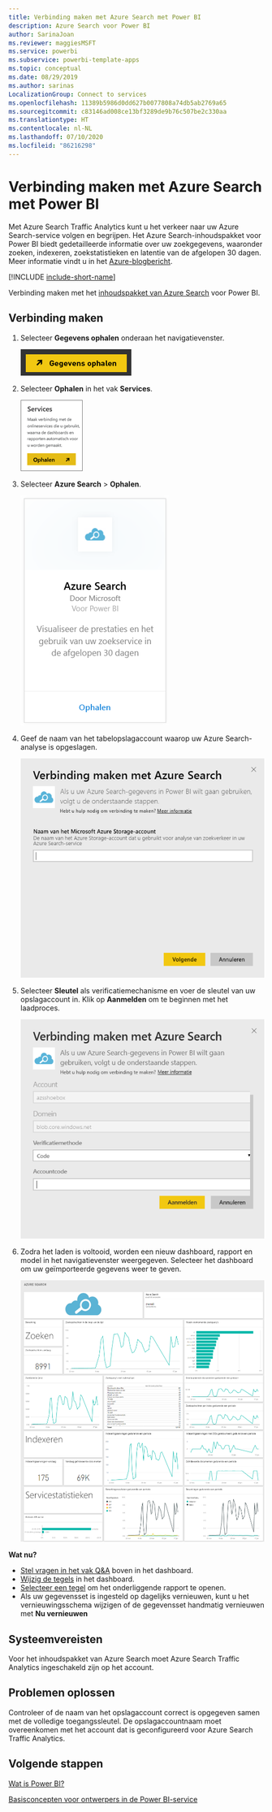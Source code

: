 ```yaml
---
title: Verbinding maken met Azure Search met Power BI
description: Azure Search voor Power BI
author: SarinaJoan
ms.reviewer: maggiesMSFT
ms.service: powerbi
ms.subservice: powerbi-template-apps
ms.topic: conceptual
ms.date: 08/29/2019
ms.author: sarinas
LocalizationGroup: Connect to services
ms.openlocfilehash: 11389b5986d0dd627b0077808a74db5ab2769a65
ms.sourcegitcommit: c83146ad008ce13bf3289de9b76c507be2c330aa
ms.translationtype: HT
ms.contentlocale: nl-NL
ms.lasthandoff: 07/10/2020
ms.locfileid: "86216298"
---
```

# <a name="connect-to-azure-search-with-power-bi"></a>Verbinding maken met Azure Search met Power BI
Met Azure Search Traffic Analytics kunt u het verkeer naar uw Azure Search-service volgen en begrijpen. Het Azure Search-inhoudspakket voor Power BI biedt gedetailleerde informatie over uw zoekgegevens, waaronder zoeken, indexeren, zoekstatistieken en latentie van de afgelopen 30 dagen. Meer informatie vindt u in het [Azure-blogbericht](https://azure.microsoft.com/blog/analyzing-your-azure-search-traffic/).

[!INCLUDE [include-short-name](../includes/service-deprecate-content-packs.md)]

Verbinding maken met het [inhoudspakket van Azure Search](https://app.powerbi.com/getdata/services/azure-search) voor Power BI.

## <a name="how-to-connect"></a>Verbinding maken
1. Selecteer **Gegevens ophalen** onderaan het navigatievenster.
   
   ![Schermopname van het lint Gegevens ophalen in Power BI Desktop waarin de knop in het navigatievenster wordt weergegeven.](media/service-connect-to-azure-search/pbi_getdata.png) 
2. Selecteer **Ophalen** in het vak **Services**.
   
   ![Schermopname van het dialoogvenster Services met de knop Ophalen.](media/service-connect-to-azure-search/pbi_getservices.png) 
3. Selecteer **Azure Search** \> **Ophalen**.
   
   ![Schermopname van het dialoogvenster Azure Services met de koppeling Ophalen.](media/service-connect-to-azure-search/azuresearch.png)
4. Geef de naam van het tabelopslagaccount waarop uw Azure Search-analyse is opgeslagen.
   
   ![Schermopname van het dialoogvenster Verbinding maken met Azure Search, waarin het veld met de naam van het Azure Storage-account wordt weergegeven.](media/service-connect-to-azure-search/params.png)
5. Selecteer **Sleutel** als verificatiemechanisme en voer de sleutel van uw opslagaccount in. Klik op **Aanmelden** om te beginnen met het laadproces.
   
   ![Schermopname van het dialoogvenster Verbinding maken met Azure Search, waarin de sleutel in het veld Verificatiemethode is ingevoerd.](media/service-connect-to-azure-search/creds.png)
6. Zodra het laden is voltooid, worden een nieuw dashboard, rapport en model in het navigatievenster weergegeven. Selecteer het dashboard om uw geïmporteerde gegevens weer te geven.
   
    ![Schermopname van het navigatiedeelvenster, met het dashboard, het rapport en het model.](media/service-connect-to-azure-search/dashboard2.png)

**Wat nu?**

* [Stel vragen in het vak Q&A](../consumer/end-user-q-and-a.md) boven in het dashboard.
* [Wijzig de tegels](../create-reports/service-dashboard-edit-tile.md) in het dashboard.
* [Selecteer een tegel](../consumer/end-user-tiles.md) om het onderliggende rapport te openen.
* Als uw gegevensset is ingesteld op dagelijks vernieuwen, kunt u het vernieuwingsschema wijzigen of de gegevensset handmatig vernieuwen met **Nu vernieuwen**

## <a name="system-requirements"></a>Systeemvereisten
Voor het inhoudspakket van Azure Search moet Azure Search Traffic Analytics ingeschakeld zijn op het account.

## <a name="troubleshooting"></a>Problemen oplossen
Controleer of de naam van het opslagaccount correct is opgegeven samen met de volledige toegangssleutel. De opslagaccountnaam moet overeenkomen met het account dat is geconfigureerd voor Azure Search Traffic Analytics.

## <a name="next-steps"></a>Volgende stappen
[Wat is Power BI?](../fundamentals/power-bi-overview.md)

[Basisconcepten voor ontwerpers in de Power BI-service](../fundamentals/service-basic-concepts.md)

